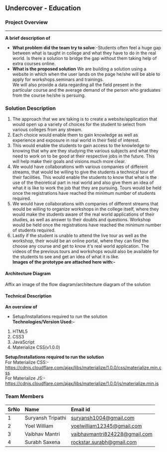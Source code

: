 ## Undercover - Education


### Project Overview
----------------------------------

<b>A brief description of</b> 
* <b>What problem did the team try to solve</b>:-Students often feel a huge gap between what is taught in college and what they have to do in the real world. Is there a solution to bridge the gap without them taking help of extra courses online.<br>
* <b>What is the proposed solution</b>
 We are building a solution using a website in which when the user lands on the page he/she will be able to apply for workshops.seminars and trainings.<br>
 We will also provide a data regarding all the field present in the particular course  and the average demand of the person who     graduates from the course he/she is persuing.<br> 

### Solution Description
1. The approach that we are taking is to create a website/application that would open up a variety of choices for the student to select from various colleges from any stream.<br>
2. Each  choice would enable them to gain knowledge as well as experience and exposure in real world in their field of interest.<br>
3. This would enable the students to gain access to the knowledge to knowing that why are they studying the various subjects and what they need to work on to be good at their respective jobs in the future. This will help make their goals and visions much more clear.<br>
4. We would have collaborations with various companies of different streams, that would be willing to give the students a technical tour of their facilities. This would enable the students to know that what is the use of the theoretical part in real world and also give them an idea of what it is like to work the job that they are pursuing. Tours would be held once the registrations have reached the minimum number of students required.<br>
5. We would have collaborations with companies of different streams that would be willing to organize workshops in the college itself, where they would make the students aware of the real world applications of their studies, as well as answer to their doubts and questions. Workshop would be held once the registrations have reached the minimum number of students required.<br>
6. Lastly if the student is unable to attend the live tour as well as the workshop, their would be an online portal, where they can find the choose any course and get to know it's real world application. The videos of the previous tours and workshops would also be available for the students to see and get an idea of what it is like.<br>
<b>Images of the prototype are attached here with:-</b>

#### Architecture Diagram

Affix an image of the flow diagram/architecture diagram of the solution

#### Technical Description

<b>An overview of</b> 
* Setup/Installations required to run the solution<br>
<b>Technologies/Version Used:-</b>
1. HTML5
2. CSS3
3. JavaScript
4. Materialize CSS(v1.0.0)<br>

<b>Setup/Installations required to run the solution</b><br>
For Materialize CSS:- https://cdnjs.cloudflare.com/ajax/libs/materialize/1.0.0/css/materialize.min.css<br>
For Materialize JS:- https://cdnjs.cloudflare.com/ajax/libs/materialize/1.0.0/js/materialize.min.js

### Team Members
 
SrNo | Name  | Email id
:--|:--|:--|
1 | Suryansh Tripathi | suryansh1004@gmail.com
2 | Yoel William | yoelwilliam12345@gmail.com
3 | Vaibhav Mantri | vaibhavmantri824228@gmail.com
4 | Surabh Saxena | rockstar.surabh@gmail.com



